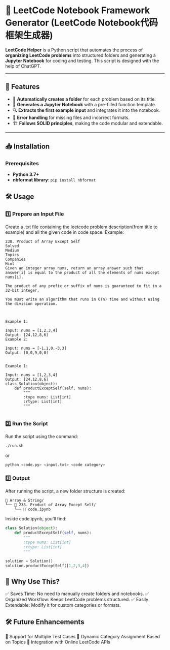 # 📘 LeetCode Notebook Framework Generator (LeetCode Notebook代码框架生成器)

**LeetCode Helper** is a Python script that automates the process of **organizing LeetCode problems** into structured folders and generating a **Jupyter Notebook** for coding and testing. This script is designed with the help of ChatGPT.

---

## 🚀 Features

- 📂 **Automatically creates a folder** for each problem based on its title.
- 📝 **Generates a Jupyter Notebook** with a pre-filled function template.
- 🔍 **Extracts the first example input** and integrates it into the notebook.
- 🔧 **Error handling** for missing files and incorrect formats.
- 🏗️ **Follows SOLID principles**, making the code modular and extendable.

---

## 📥 Installation

### Prerequisites

- **Python 3.7+**
- **nbformat library**: `pip install nbformat`

## 🛠 Usage

### 1️⃣ Prepare an Input File

Create a .txt file containing the leetcode problem description(from title to example) and all the given code in code space. Example:

```plaintext
238. Product of Array Except Self
Solved
Medium
Topics
Companies
Hint
Given an integer array nums, return an array answer such that answer[i] is equal to the product of all the elements of nums except nums[i].

The product of any prefix or suffix of nums is guaranteed to fit in a 32-bit integer.

You must write an algorithm that runs in O(n) time and without using the division operation.

 

Example 1:

Input: nums = [1,2,3,4]
Output: [24,12,8,6]
Example 2:

Input: nums = [-1,1,0,-3,3]
Output: [0,0,9,0,0]


Example 1:

Input: nums = [1,2,3,4]
Output: [24,12,8,6]
class Solution(object):
    def productExceptSelf(self, nums):
        """
        :type nums: List[int]
        :rtype: List[int]
        """
        
```

### 2️⃣ Run the Script

Run the script using the command:

```bash
./run.sh 
```

or 

```bash 
python <code.py> <input.txt> <code category>
```

### 3️⃣ Output

After running the script, a new folder structure is created:

```plaintext
📂 Array & String/
└── 📂 238. Product of Array Except Self/
    └── 📄 code.ipynb
```

Inside code.ipynb, you’ll find:

```python
class Solution(object):
    def productExceptSelf(self, nums):
        """
        :type nums: List[int]
        :rtype: List[int]
        """

solution = Solution()
solution.productExceptSelf([1,2,3,4])
```

## 🎯 Why Use This?

✅ Saves Time: No need to manually create folders and notebooks.
✅ Organized Workflow: Keeps LeetCode problems structured.
✅ Easily Extendable: Modify it for custom categories or formats.

## 🛠 Future Enhancements

📌 Support for Multiple Test Cases
📌 Dynamic Category Assignment Based on Topics
📌 Integration with Online LeetCode APIs
